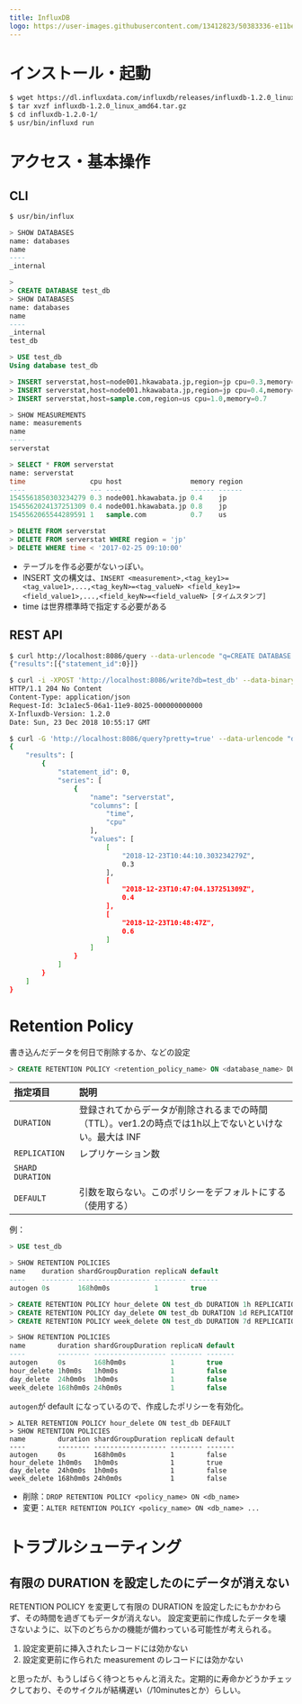 ```yaml
---
title: InfluxDB
logo: https://user-images.githubusercontent.com/13412823/50383336-e11be780-06f4-11e9-9b0a-68aa96eb0ee0.png
---
```


# インストール・起動

```bash
$ wget https://dl.influxdata.com/influxdb/releases/influxdb-1.2.0_linux_amd64.tar.gz
$ tar xvzf influxdb-1.2.0_linux_amd64.tar.gz
$ cd influxdb-1.2.0-1/
$ usr/bin/influxd run
```


# アクセス・基本操作

## CLI

```bash
$ usr/bin/influx
```

```sql
> SHOW DATABASES
name: databases
name
----
_internal

> 
> CREATE DATABASE test_db
> SHOW DATABASES
name: databases
name
----
_internal
test_db

> USE test_db
Using database test_db

> INSERT serverstat,host=node001.hkawabata.jp,region=jp cpu=0.3,memory=0.4
> INSERT serverstat,host=node001.hkawabata.jp,region=jp cpu=0.4,memory=0.8
> INSERT serverstat,host=sample.com,region=us cpu=1.0,memory=0.7

> SHOW MEASUREMENTS
name: measurements
name
----
serverstat

> SELECT * FROM serverstat
name: serverstat
time                cpu host                 memory region
----                --- ----                 ------ ------
1545561850303234279 0.3 node001.hkawabata.jp 0.4    jp
1545562024137251309 0.4 node001.hkawabata.jp 0.8    jp
1545562065544289591 1   sample.com           0.7    us

> DELETE FROM serverstat
> DELETE FROM serverstat WHERE region = 'jp'
> DELETE WHERE time < '2017-02-25 09:10:00'
```

- テーブルを作る必要がないっぽい。
- INSERT 文の構文は、`INSERT <measurement>,<tag_key1>=<tag_value1>,...,<tag_keyN>=<tag_valueN> <field_key1>=<field_value1>,...,<field_keyN>=<field_valueN> [タイムスタンプ]`
- time は世界標準時で指定する必要がある

## REST API

```bash
$ curl http://localhost:8086/query --data-urlencode "q=CREATE DATABASE test_db"
{"results":[{"statement_id":0}]}

$ curl -i -XPOST 'http://localhost:8086/write?db=test_db' --data-binary 'serverstat,host=node001.hkawabata.jp,region=jp cpu=0.6,memory=1.2 1545562127000000000'
HTTP/1.1 204 No Content
Content-Type: application/json
Request-Id: 3c1a1ec5-06a1-11e9-8025-000000000000
X-Influxdb-Version: 1.2.0
Date: Sun, 23 Dec 2018 10:55:17 GMT

$ curl -G 'http://localhost:8086/query?pretty=true' --data-urlencode "db=test_db" --data-urlencode "q=SELECT cpu FROM serverstat WHERE region='jp'"
{
    "results": [
        {
            "statement_id": 0,
            "series": [
                {
                    "name": "serverstat",
                    "columns": [
                        "time",
                        "cpu"
                    ],
                    "values": [
                        [
                            "2018-12-23T10:44:10.303234279Z",
                            0.3
                        ],
                        [
                            "2018-12-23T10:47:04.137251309Z",
                            0.4
                        ],
                        [
                            "2018-12-23T10:48:47Z",
                            0.6
                        ]
                    ]
                }
            ]
        }
    ]
}
```

# Retention Policy

書き込んだデータを何日で削除するか、などの設定

```sql
> CREATE RETENTION POLICY <retention_policy_name> ON <database_name> DURATION <duration> REPLICATION <n> [SHARD DURATION <duration>] [DEFAULT]
```

| 指定項目 | 説明 |
| :-- | :-- |
| `DURATION` | 登録されてからデータが削除されるまでの時間（TTL）。ver1.2の時点では1h以上でないといけない。最大は INF |
| `REPLICATION` | レプリケーション数 |
| `SHARD DURATION` |  |
| `DEFAULT` | 引数を取らない。このポリシーをデフォルトにする（使用する） |

例：
```sql
> USE test_db

> SHOW RETENTION POLICIES
name    duration shardGroupDuration replicaN default
----    -------- ------------------ -------- -------
autogen 0s       168h0m0s           1        true

> CREATE RETENTION POLICY hour_delete ON test_db DURATION 1h REPLICATION 1
> CREATE RETENTION POLICY day_delete ON test_db DURATION 1d REPLICATION 1
> CREATE RETENTION POLICY week_delete ON test_db DURATION 7d REPLICATION 1

> SHOW RETENTION POLICIES
name        duration shardGroupDuration replicaN default
----        -------- ------------------ -------- -------
autogen     0s       168h0m0s           1        true
hour_delete 1h0m0s   1h0m0s             1        false
day_delete  24h0m0s  1h0m0s             1        false
week_delete 168h0m0s 24h0m0s            1        false
```

`autogen`が default になっているので、作成したポリシーを有効化。

```
> ALTER RETENTION POLICY hour_delete ON test_db DEFAULT
> SHOW RETENTION POLICIES
name        duration shardGroupDuration replicaN default
----        -------- ------------------ -------- -------
autogen     0s       168h0m0s           1        false
hour_delete 1h0m0s   1h0m0s             1        true
day_delete  24h0m0s  1h0m0s             1        false
week_delete 168h0m0s 24h0m0s            1        false
```

- 削除：`DROP RETENTION POLICY <policy_name> ON <db_name>`
- 変更：`ALTER RETENTION POLICY <policy_name> ON <db_name> ...`

# トラブルシューティング

## 有限の DURATION を設定したのにデータが消えない

RETENTION POLICY を変更して有限の DURATION を設定したにもかかわらず、その時間を過ぎてもデータが消えない。
設定変更前に作成したデータを壊さないように、以下のどちらかの機能が備わっている可能性が考えられる。
1. 設定変更前に挿入されたレコードには効かない
2. 設定変更前に作られた measurement のレコードには効かない

と思ったが、もうしばらく待つとちゃんと消えた。定期的に寿命かどうかチェックしており、そのサイクルが結構遅い（/10minutesとか）らしい。
